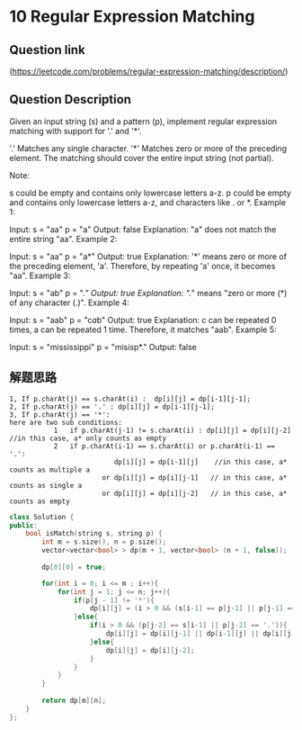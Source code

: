 # 10 Regular Expression Matching

## Question link
(https://leetcode.com/problems/regular-expression-matching/description/)

## Question Description
Given an input string (s) and a pattern (p), implement regular expression matching with support for '.' and '*'.

'.' Matches any single character.
'*' Matches zero or more of the preceding element.
The matching should cover the entire input string (not partial).

Note:

s could be empty and contains only lowercase letters a-z.
p could be empty and contains only lowercase letters a-z, and characters like . or *.
Example 1:

Input:
s = "aa"
p = "a"
Output: false
Explanation: "a" does not match the entire string "aa".
Example 2:

Input:
s = "aa"
p = "a*"
Output: true
Explanation: '*' means zero or more of the preceding element, 'a'. Therefore, by repeating 'a' once, it becomes "aa".
Example 3:

Input:
s = "ab"
p = ".*"
Output: true
Explanation: ".*" means "zero or more (*) of any character (.)".
Example 4:

Input:
s = "aab"
p = "c*a*b"
Output: true
Explanation: c can be repeated 0 times, a can be repeated 1 time. Therefore, it matches "aab".
Example 5:

Input:
s = "mississippi"
p = "mis*is*p*."
Output: false


## 解题思路
    1, If p.charAt(j) == s.charAt(i) :  dp[i][j] = dp[i-1][j-1];
    2, If p.charAt(j) == '.' : dp[i][j] = dp[i-1][j-1];
    3, If p.charAt(j) == '*': 
    here are two sub conditions:
               1   if p.charAt(j-1) != s.charAt(i) : dp[i][j] = dp[i][j-2]  //in this case, a* only counts as empty
               2   if p.charAt(i-1) == s.charAt(i) or p.charAt(i-1) == '.':
                              dp[i][j] = dp[i-1][j]    //in this case, a* counts as multiple a 
                           or dp[i][j] = dp[i][j-1]   // in this case, a* counts as single a
                           or dp[i][j] = dp[i][j-2]   // in this case, a* counts as empty

```c++
class Solution {
public:
    bool isMatch(string s, string p) {
        int m = s.size(), n = p.size(); 
        vector<vector<bool> > dp(m + 1, vector<bool> (n + 1, false));
       
        dp[0][0] = true;

        for(int i = 0; i <= m ; i++){
            for(int j = 1; j <= n; j++){
                if(p[j - 1] != '*'){
                    dp[i][j] = (i > 0 && (s[i-1] == p[j-1] || p[j-1] == '.')) ? dp[i-1][j-1] : false;
                }else{
                    if(i > 0 && (p[j-2] == s[i-1] || p[j-2] == '.')){
                        dp[i][j] = dp[i][j-1] || dp[i-1][j] || dp[i][j-2];
                    }else{
                        dp[i][j] = dp[i][j-2];
                    }
                }
            }
        }
        
        return dp[m][n];
    }
};
```